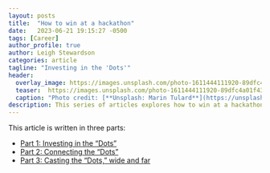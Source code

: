 ```yaml
---
layout: posts
title:  "How to win at a hackathon"
date:   2023-06-21 19:15:27 -0500
tags: [Career]
author_profile: true
author: Leigh Stewardson
categories: article
tagline: "Investing in the 'Dots'"
header:
  overlay_image: https://images.unsplash.com/photo-1611444111920-89dfc4a01f43
  teaser:  https://images.unsplash.com/photo-1611444111920-89dfc4a01f43
  caption: "Photo credit: [**Unsplash: Marin Tulard**](https://unsplash.com/@mtulard)"
description: This series of articles explores how to win at a hackathon even if you don't win the hackathon itself. The first post explores why you should invest in hackathons.
---
```


This article is written in three parts:
* [Part 1: Investing in the “Dots”]({{base_url}}/article/2023/06/22/how-to-win-at-a-hackathon.html)
* [Part 2: Connecting the “Dots”]({{base_url}}/article/2023/06/22/how-to-win-at-a-hackathon-2.html)
* [Part 3: Casting the “Dots,” wide and far]({{base_url}}/article/2023/06/22/how-to-win-at-a-hackathon-3.html)